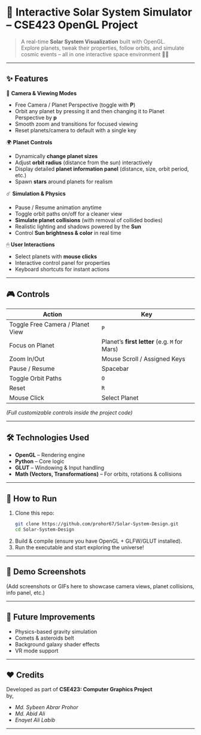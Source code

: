 
# 🌌 Interactive Solar System Simulator – CSE423 OpenGL Project  

> A real-time **Solar System Visualization** built with OpenGL.  
> Explore planets, tweak their properties, follow orbits, and simulate cosmic events – all in one interactive space environment 🚀✨  

***

## ✨ Features  

🔭 **Camera & Viewing Modes**  
- Free Camera / Planet Perspective (toggle with **P**)  
- Orbit any planet by pressing it and then changing it to Planet Perspective by **p**  
- Smooth zoom and transitions for focused viewing  
- Reset planets/camera to default with a single key  

🌍 **Planet Controls**  
- Dynamically **change planet sizes**  
- Adjust **orbit radius** (distance from the sun) interactively  
- Display detailed **planet information panel** (distance, size, orbit period, etc.)  
- Spawn **stars** around planets for realism  

☄️ **Simulation & Physics**  
- Pause / Resume animation anytime  
- Toggle orbit paths on/off for a cleaner view  
- **Simulate planet collisions** (with removal of collided bodies)  
- Realistic lighting and shadows powered by the **Sun**  
- Control **Sun brightness & color** in real time  

🖱 **User Interactions**  
- Select planets with **mouse clicks**  
- Interactive control panel for properties  
- Keyboard shortcuts for instant actions  

***

## 🎮 Controls  

| Action | Key |  
|--------|-----|  
| Toggle Free Camera / Planet View | `P` |  
| Focus on Planet | Planet’s **first letter** (e.g. `M` for Mars) |  
| Zoom In/Out | Mouse Scroll / Assigned Keys |  
| Pause / Resume | Spacebar |  
| Toggle Orbit Paths | `O` |  
| Reset | `R` |  
| Mouse Click | Select Planet |  

*(Full customizable controls inside the project code)*  

***

## 🛠 Technologies Used  
- **OpenGL** – Rendering engine  
- **Python** – Core logic  
- **GLUT** – Windowing & Input handling  
- **Math (Vectors, Transformations)** – For orbits, rotations & collisions  

***

## 🚀 How to Run  
1. Clone this repo:  
   ```bash
   git clone https://github.com/prohor67/Solar-System-Design.git
   cd Solar-System-Design
   ```
2. Build & compile (ensure you have OpenGL + GLFW/GLUT installed).  
3. Run the executable and start exploring the universe!  

***

## 📸 Demo Screenshots  
(Add screenshots or GIFs here to showcase camera views, planet collisions, info panel, etc.)  

***

## 📌 Future Improvements  
- Physics-based gravity simulation  
- Comets & asteroids belt  
- Background galaxy shader effects  
- VR mode support  

***

## ❤️ Credits  
Developed as part of **CSE423: Computer Graphics Project**  
by, 
- *Md. Sybeen Abrar Prohor*
- *Md. Abid Ali*
- *Enayet Ali Labib*

***

